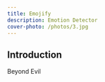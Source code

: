 ```yaml
---
title: Emojify
description: Emotion Detector
cover-photo: /photos/3.jpg
---
```


## Introduction

Beyond Evil

